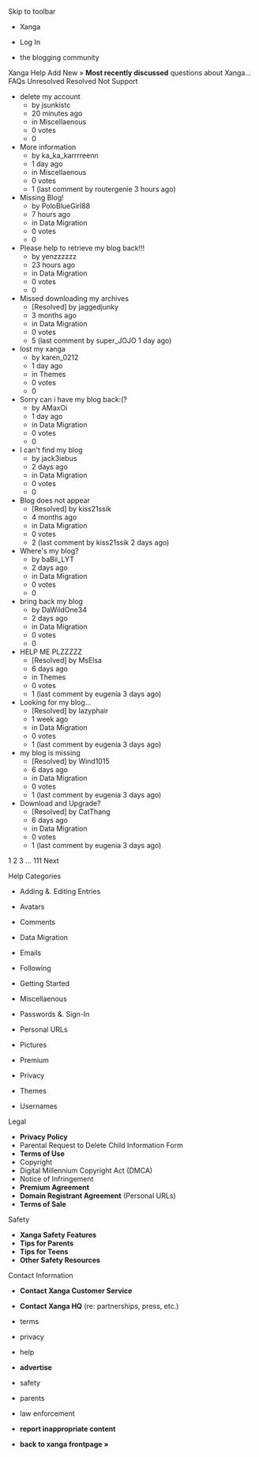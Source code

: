 Skip to toolbar

*   Xanga

*   Log In

*   the blogging community

Xanga Help Add New » **Most recently discussed** questions about Xanga… FAQs Unresolved Resolved Not Support

*   delete my account
    *   by jsunkistc
    *   20 minutes ago
    *   in Miscellaenous
    *   0 votes
    *   0
*   More information
    *   by ka\_ka\_karrrreenn
    *   1 day ago
    *   in Miscellaenous
    *   0 votes
    *   1 (last comment by routergenie 3 hours ago)
*   Missing Blog!
    *   by PoloBlueGirl88
    *   7 hours ago
    *   in Data Migration
    *   0 votes
    *   0
*   Please help to retrieve my blog back!!!
    *   by yenzzzzzz
    *   23 hours ago
    *   in Data Migration
    *   0 votes
    *   0
*   Missed downloading my archives
    *   \[Resolved\] by jaggedjunky
    *   3 months ago
    *   in Data Migration
    *   0 votes
    *   5 (last comment by super\_JOJO 1 day ago)
*   lost my xanga
    *   by karen\_0212
    *   1 day ago
    *   in Themes
    *   0 votes
    *   0
*   Sorry can i have my blog back:(?
    *   by AMaxOi
    *   1 day ago
    *   in Data Migration
    *   0 votes
    *   0
*   I can't find my blog
    *   by jack3iebus
    *   2 days ago
    *   in Data Migration
    *   0 votes
    *   0
*   Blog does not appear
    *   \[Resolved\] by kiss21ssik
    *   4 months ago
    *   in Data Migration
    *   0 votes
    *   2 (last comment by kiss21ssik 2 days ago)
*   Where's my blog?
    *   by baBii\_LYT
    *   2 days ago
    *   in Data Migration
    *   0 votes
    *   0
*   bring back my blog
    *   by DaWildOne34
    *   2 days ago
    *   in Data Migration
    *   0 votes
    *   0
*   HELP ME PLZZZZZ
    *   \[Resolved\] by MsElsa
    *   6 days ago
    *   in Themes
    *   0 votes
    *   1 (last comment by eugenia 3 days ago)
*   Looking for my blog...
    *   \[Resolved\] by lazyphair
    *   1 week ago
    *   in Data Migration
    *   0 votes
    *   1 (last comment by eugenia 3 days ago)
*   my blog is missing
    *   \[Resolved\] by Wind1015
    *   6 days ago
    *   in Data Migration
    *   0 votes
    *   1 (last comment by eugenia 3 days ago)
*   Download and Upgrade?
    *   \[Resolved\] by CatThang
    *   6 days ago
    *   in Data Migration
    *   0 votes
    *   1 (last comment by eugenia 3 days ago)

1 2 3 ... 111 Next

Help Categories

*   Adding &. Editing Entries
*   Avatars
*   Comments
*   Data Migration
*   Emails
*   Following
*   Getting Started
*   Miscellaenous

*   Passwords &. Sign-In
*   Personal URLs
*   Pictures
*   Premium
*   Privacy
*   Themes
*   Usernames

Legal

*   **Privacy Policy**
*   Parental Request to Delete Child Information Form
*   **Terms of Use**
*   Copyright
*   Digital Millennium Copyright Act (DMCA)
*   Notice of Infringement
*   **Premium Agreement**
*   **Domain Registrant Agreement** (Personal URLs)
*   **Terms of Sale**

Safety

*   **Xanga Safety Features**
*   **Tips for Parents**
*   **Tips for Teens**
*   **Other Safety Resources**

Contact Information

*   **Contact Xanga Customer Service**
*   **Contact Xanga HQ** (re: partnerships, press, etc.)

*   terms
*   privacy
*   help
*   **advertise**

*   safety
*   parents
*   law enforcement
*   **report inappropriate content**

*   **back to xanga frontpage »**